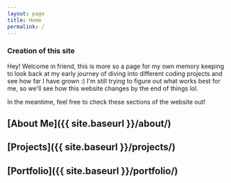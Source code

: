 ```yaml
---
layout: page
title: Home
permalink: /
---
```


### Creation of this site

Hey! Welcome in friend, this is more so a page for my own memory keeping to look back at my early journey of diving into different coding projects and see how far I have grown :) I'm still trying to figure out what works best for me, so we'll see how this website changes by the end of things lol. 

In the meantime, feel free to check these sections of the website out! 

## [About Me]({{ site.baseurl }}/about/)

## [Projects]({{ site.baseurl }}/projects/)

## [Portfolio]({{ site.baseurl }}/portfolio/)




